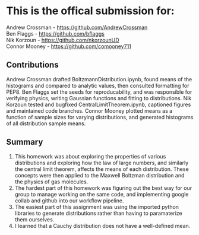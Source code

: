 # This is the offical submission for:
Andrew Crossman -  https://github.com/AndrewCrossman <br />
Ben Flaggs - https://github.com/bflaggs <br />
Nik Korzoun - https://github.com/nkorzounUD <br />
Connor Mooney - https://github.com/comooney711

## Contributions
Andrew Crossman drafted BoltzmannDistribution.ipynb, found means of the histograms and compared to analytic values, then consulted formatting for PEP8. Ben Flaggs set the seeds for reproducability, and was responsible for verifying physics, writing Gaussian functions and fitting to distributions. Nik Korzoun tested and bugfixed CentralLimitTheorem.ipynb, captioned figures and maintained code branches. Connor Mooney plotted means as a function of sample sizes for varying distributions, and generated histograms of all distribution sample means.

## Summary
1. This homework was about exploring the properties of various distributions and exploring how the law of large numbers, and similarly the central limit theorem, affects the means of each distribution. These concepts were then applied to the Maxwell Boltzman distribution and the physics of gas molecules.
2. The hardest part of this homework was figuring out the best way for our group to manage working on the same code, and implementing google collab and github into our workflow pipeline.
3. The easiest part of this assignment was using the imported python libraries to generate distributions rather than having to paramaterize them ourselves.
4. I learned that a Cauchy distribution does not have a well-defined mean. 
